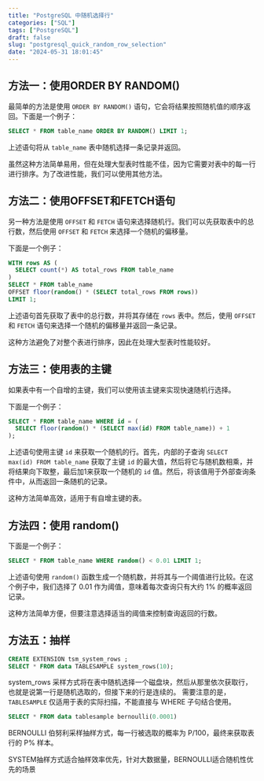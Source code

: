 ```yaml
---
title: "PostgreSQL 中随机选择行"
categories: ["SQL"]
tags: ["PostgreSQL"]
draft: false
slug: "postgresql_quick_random_row_selection"
date: "2024-05-31 18:01:45"
---
```

## 方法一：使用ORDER BY RANDOM()

最简单的方法是使用 `ORDER BY RANDOM()` 语句，它会将结果按照随机值的顺序返回。下面是一个例子：

```sql
SELECT * FROM table_name ORDER BY RANDOM() LIMIT 1;
```

上述语句将从 `table_name` 表中随机选择一条记录并返回。

虽然这种方法简单易用，但在处理大型表时性能不佳，因为它需要对表中的每一行进行排序。为了改进性能，我们可以使用其他方法。

## 方法二：使用OFFSET和FETCH语句

另一种方法是使用 `OFFSET` 和 `FETCH` 语句来选择随机行。我们可以先获取表中的总行数，然后使用 `OFFSET` 和 `FETCH` 来选择一个随机的偏移量。

下面是一个例子：

```sql
WITH rows AS (
  SELECT count(*) AS total_rows FROM table_name
)
SELECT * FROM table_name
OFFSET floor(random() * (SELECT total_rows FROM rows))
LIMIT 1;
```

上述语句首先获取了表中的总行数，并将其存储在 `rows` 表中。然后，使用 `OFFSET` 和 `FETCH` 语句来选择一个随机的偏移量并返回一条记录。

这种方法避免了对整个表进行排序，因此在处理大型表时性能较好。

## 方法三：使用表的主键

如果表中有一个自增的主键，我们可以使用该主键来实现快速随机行选择。

下面是一个例子：

```sql
SELECT * FROM table_name WHERE id = (
  SELECT floor(random() * (SELECT max(id) FROM table_name)) + 1
);
```

上述语句使用主键 `id` 来获取一个随机的行。首先，内部的子查询 `SELECT max(id) FROM table_name` 获取了主键 `id` 的最大值，然后将它与随机数相乘，并将结果向下取整，最后加1来获取一个随机的 `id` 值。然后，将该值用于外部查询条件中，从而返回一条随机的记录。

这种方法简单高效，适用于有自增主键的表。

## 方法四：使用 random()


下面是一个例子：

```sql
SELECT * FROM table_name WHERE random() < 0.01 LIMIT 1;
```

上述语句使用 `random()` 函数生成一个随机数，并将其与一个阈值进行比较。在这个例子中，我们选择了 0.01 作为阈值，意味着每次查询只有大约 1% 的概率返回记录。

这种方法简单方便，但要注意选择适当的阈值来控制查询返回的行数。


## 方法五：抽样

```sql
CREATE EXTENSION tsm_system_rows ;
SELECT * FROM data TABLESAMPLE system_rows(10);
```
system_rows 采样方式将在表中随机选择一个磁盘块，然后从那里依次获取行，也就是说第一行是随机选取的，但接下来的行是连续的。
需要注意的是，`TABLESAMPLE` 仅适用于表的实际扫描，不能直接与 WHERE 子句结合使用。


```sql
SELECT * FROM data tablesample bernoulli(0.0001)
```

BERNOULLI 伯努利采样抽样方式，每一行被选取的概率为 P/100，最终来获取表行的 P% 样本。

SYSTEM抽样方式适合抽样效率优先，针对大数据量，BERNOULLI适合随机性优先的场景
